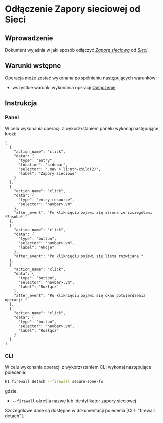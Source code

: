 # Odłączenie Zapory sieciowej od Sieci

## Wprowadzenie

Dokument wyjaśnia w jaki sposób odłączyć *[Zaporę sieciową](/resource/networking/firewall.md)* od *[Sieci](/resource/networking/network.md)*.

## Warunki wstępne

Operacja może zostać wykonana po spełnieniu następujących warunków:

* wszystkie warunki wykonania operacji [Odłączenie](/resource/networking/firewall.md).

## Instrukcja

### Panel

W celu wykonania operacji z wykorzystaniem panelu wykonaj następujące kroki:

```guide
[
  {
    "action_name": "click",
    "data": {
      "type": "entry",
      "location": "sidebar",
      "selector": ".nav > li:nth-child(2)",
      "label": "Zapory sieciowe"
    }
  },
  {
    "action_name": "click",
    "data": {
      "type": "entry_resource",
      "selector": "navbar>.vm"
    },
    "after_event": "Po kliknięciu pojawi się strona ze szczegółami *Zasobu*."
  },
  {
    "action_name": "click",
    "data": {
      "type": "button",
      "selector": "navbar>.vm",
      "label": "Akcje"
    },
    "after_event": "Po kliknięciu pojawi się lista rozwijana."
  },
  {
    "action_name": "click",
    "data": {
      "type": "button",
      "selector": "navbar>.vm",
      "label": "Rozłącz"
    },
    "after_event": "Po kliknięciu pojawi się okno potwierdzenia operacji."
  },
  {
    "action_name": "click",
    "data": {
      "type": "button",
      "selector": "navbar>.vm",
      "label": "Rozłącz"
    }
  }
]
```

### CLI

W celu wykonania operacji z wykorzystaniem CLI wykonaj następujące polecenie:

```bash
h1 firewall detach --firewall secure-zone-fw
```

gdzie:

 * ```--firewall``` określa nazwę lub identyfikator zapory sieciowej
 
Szczegółowe dane są dostępne w dokumentacji polecenia [CLI="firewall detach"].